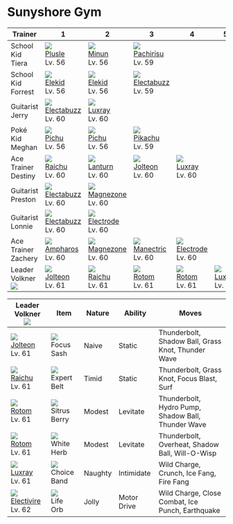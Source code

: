 # Sunyshore Gym

Trainer                        | 1                                    | 2                                    | 3                                    | 4                                    | 5                                    | 6
---                            | ---                                  | ---                                  | ---                                  | ---                                  | ---                                  | ---
School Kid Tiera               | ![][311]<br> [Plusle]<br> Lv. 56     | ![][312]<br> [Minun]<br> Lv. 56      | ![][417]<br> [Pachirisu]<br> Lv. 59
School Kid Forrest             | ![][239]<br> [Elekid]<br> Lv. 56     | ![][239]<br> [Elekid]<br> Lv. 56     | ![][125]<br> [Electabuzz]<br> Lv. 59
Guitarist Jerry                | ![][125]<br> [Electabuzz]<br> Lv. 60 | ![][405]<br> [Luxray]<br> Lv. 60
Poké Kid Meghan                | ![][172]<br> [Pichu]<br> Lv. 56      | ![][172]<br> [Pichu]<br> Lv. 56      | ![][025]<br> [Pikachu]<br> Lv. 59
Ace Trainer Destiny            | ![][026]<br> [Raichu]<br> Lv. 60     | ![][171]<br> [Lanturn]<br> Lv. 60    | ![][135]<br> [Jolteon]<br> Lv. 60    | ![][405]<br> [Luxray]<br> Lv. 60
Guitarist Preston              | ![][125]<br> [Electabuzz]<br> Lv. 60 | ![][462]<br> [Magnezone]<br> Lv. 60
Guitarist Lonnie               | ![][125]<br> [Electabuzz]<br> Lv. 60 | ![][101]<br> [Electrode]<br> Lv. 60
Ace Trainer Zachery            | ![][181]<br> [Ampharos]<br> Lv. 60   | ![][462]<br> [Magnezone]<br> Lv. 60  | ![][310]<br> [Manectric]<br> Lv. 60  | ![][101]<br> [Electrode]<br> Lv. 60
Leader Volkner<br>![][volkner] | ![][135]<br> [Jolteon]<br> Lv. 61    | ![][026]<br> [Raichu]<br> Lv. 61     | ![][479]<br> [Rotom]<br> Lv. 61      | ![][479]<br> [Rotom]<br> Lv. 61      | ![][405]<br> [Luxray]<br> Lv. 61     | ![][466]<br> [Electivire]<br> Lv. 62

Leader Volkner<br>![][volkner]       | Item                               | Nature  | Ability     | Moves
---                                  | ---                                | ---     | ---         | ---
![][135]<br> [Jolteon]<br> Lv. 61    | ![][focus-sash]<br> Focus Sash     | Naive   | Static      | Thunderbolt, Shadow Ball, Grass Knot, Thunder Wave
![][026]<br> [Raichu]<br> Lv. 61     | ![][expert-belt]<br> Expert Belt   | Timid   | Static      | Thunderbolt, Grass Knot, Focus Blast, Surf
![][479]<br> [Rotom]<br> Lv. 61      | ![][sitrus-berry]<br> Sitrus Berry | Modest  | Levitate    | Thunderbolt, Hydro Pump, Shadow Ball, Thunder Wave
![][479]<br> [Rotom]<br> Lv. 61      | ![][white-herb]<br> White Herb     | Modest  | Levitate    | Thunderbolt, Overheat, Shadow Ball, Will-O-Wisp
![][405]<br> [Luxray]<br> Lv. 61     | ![][choice-band]<br> Choice Band   | Naughty | Intimidate  | Wild Charge, Crunch, Ice Fang, Fire Fang
![][466]<br> [Electivire]<br> Lv. 62 | ![][life-orb]<br> Life Orb         | Jolly   | Motor Drive | Wild Charge, Close Combat, Ice Punch, Earthquake

[Pikachu]: ../../pokemon_changes/025/
[Raichu]: ../../pokemon_changes/026/
[Electrode]: ../../pokemon_changes/101/
[Electabuzz]: ../../pokemon_changes/125/
[Jolteon]: ../../pokemon_changes/135/
[Lanturn]: ../../pokemon_changes/171/
[Pichu]: ../../pokemon_changes/172/
[Ampharos]: ../../pokemon_changes/181/
[Elekid]: ../../pokemon_changes/239/
[Manectric]: ../../pokemon_changes/310/
[Plusle]: ../../pokemon_changes/311/
[Minun]: ../../pokemon_changes/312/
[Luxray]: ../../pokemon_changes/405/
[Pachirisu]: ../../pokemon_changes/417/
[Magnezone]: ../../pokemon_changes/462/
[Electivire]: ../../pokemon_changes/466/
[Rotom]: ../../pokemon_changes/479/
[choice-band]: ../img/items/choice-band.png
[expert-belt]: ../img/items/expert-belt.png
[focus-sash]: ../img/items/focus-sash.png
[life-orb]: ../img/items/life-orb.png
[sitrus-berry]: ../img/items/sitrus-berry.png
[white-herb]: ../img/items/white-herb.png
[025]: ../img/pokemon/025.png
[026]: ../img/pokemon/026.png
[101]: ../img/pokemon/101.png
[125]: ../img/pokemon/125.png
[135]: ../img/pokemon/135.png
[171]: ../img/pokemon/171.png
[172]: ../img/pokemon/172.png
[181]: ../img/pokemon/181.png
[239]: ../img/pokemon/239.png
[310]: ../img/pokemon/310.png
[311]: ../img/pokemon/311.png
[312]: ../img/pokemon/312.png
[405]: ../img/pokemon/405.png
[417]: ../img/pokemon/417.png
[462]: ../img/pokemon/462.png
[466]: ../img/pokemon/466.png
[479]: ../img/pokemon/479.png
[volkner]: ../img/trainer/volkner.png
